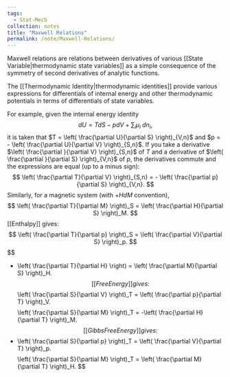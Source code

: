 ```yaml
---
tags:
  - Stat-Mech
collection: notes
title: "Maxwell Relations"
permalink: /note/Maxwell-Relations/
---
```

Maxwell relations are relations between derivatives of various [[State Variable|thermodynamic state variables]] as a simple consequence of the symmetry of second derivatives of analytic functions.

The [[Thermodynamic Identity|thermodynamic identities]] provide various expressions for differentials of internal energy and other thermodynamic potentials in terms of differentials of state variables. 

For example, given the internal energy identity
$$
dU = T dS - p dV + \sum_i \mu_i \; dn_i,
$$
it is taken that $T = \left( \frac{\partial U}{\partial S} \right)_{V,n}$ and $p = - \left( \frac{\partial U}{\partial V} \right)_{S,n}$. If you take a derivative $\left( \frac{\partial }{\partial V} \right)_{S,n}$ of $T$ and a derivative of $\left( \frac{\partial }{\partial S} \right)_{V,n}$ of $p$, the derivatives commute and the expressions are equal (up to a minus sign):
$$
\left( \frac{\partial T}{\partial V} \right)_{S,n} = - \left( \frac{\partial p}{\partial S} \right)_{V,n}.
$$
Similarly, for a magnetic system (with $+HdM$ convention),
$$
\left( \frac{\partial T}{\partial M} \right)_S = \left( \frac{\partial H}{\partial S} \right)_M.
$$
[[Enthalpy]] gives:
$$
\left( \frac{\partial T}{\partial p} \right)_S = \left( \frac{\partial V}{\partial S} \right)_p.
$$
$$
- \left( \frac{\partial T}{\partial H} \right) = \left( \frac{\partial M}{\partial S} \right)_H.
$$
[[Free Energy]] gives:
$$
\left( \frac{\partial S}{\partial V} \right)_T = \left( \frac{\partial p}{\partial T} \right)_V.
$$
$$
\left( \frac{\partial S}{\partial M} \right)_T = -\left( \frac{\partial H}{\partial T} \right)_M.
$$
[[Gibbs Free Energy]] gives:
$$
- \left( \frac{\partial S}{\partial p} \right)_T = \left( \frac{\partial V}{\partial T} \right)_p.
$$
$$
\left( \frac{\partial S}{\partial M} \right)_T = \left( \frac{\partial M}{\partial T} \right)_H.
$$
